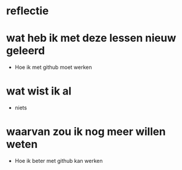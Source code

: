 # reflectie

# wat heb ik met deze lessen nieuw geleerd
* Hoe ik met github moet werken
# wat wist ik al
* niets
# waarvan zou ik nog meer willen weten
* Hoe ik beter met github kan werken
